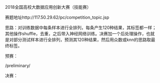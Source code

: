 2018全国高校大数据应用创新大赛（技能赛）

赛题地址http://117.50.29.62/pc/competition_topic.jsp

思路：对训练数据中每条样本进行全排列，每条产生120种结果，其标签都一样；其他操作shuffle，去重，之后带入神经网络训练。决赛加一个后处理操作，也就是对部分测试样本进行全排列，预测其120种结果，然后用众数或knn的思路取最终标签。

预赛：

/preliminary/

决赛：

